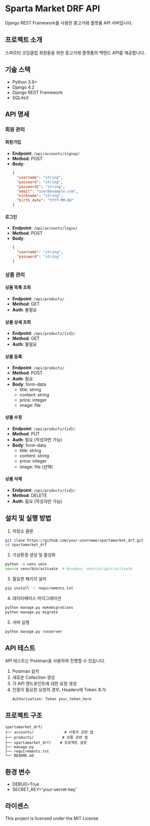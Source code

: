 # Sparta Market DRF API

Django REST Framework를 사용한 중고거래 플랫폼 API 서버입니다.

## 프로젝트 소개

스파르타 코딩클럽 회원들을 위한 중고거래 플랫폼의 백엔드 API를 제공합니다.

## 기술 스택

- Python 3.9+
- Django 4.2
- Django REST Framework
- SQLite3

## API 명세

### 회원 관리

#### 회원가입
- **Endpoint**: `/api/accounts/signup/`
- **Method**: POST
- **Body**:
  ```json
  {
    "username": "string",
    "password": "string",
    "password2": "string",
    "email": "user@example.com",
    "nickname": "string",
    "birth_date": "YYYY-MM-DD"
  }
  ```

#### 로그인
- **Endpoint**: `/api/accounts/login/`
- **Method**: POST
- **Body**:
  ```json
  {
    "username": "string",
    "password": "string"
  }
  ```

### 상품 관리

#### 상품 목록 조회
- **Endpoint**: `/api/products/`
- **Method**: GET
- **Auth**: 불필요

#### 상품 상세 조회
- **Endpoint**: `/api/products/{id}/`
- **Method**: GET
- **Auth**: 불필요

#### 상품 등록
- **Endpoint**: `/api/products/`
- **Method**: POST
- **Auth**: 필요
- **Body**: form-data
  - title: string
  - content: string
  - price: integer
  - image: file

#### 상품 수정
- **Endpoint**: `/api/products/{id}/`
- **Method**: PUT
- **Auth**: 필요 (작성자만 가능)
- **Body**: form-data
  - title: string
  - content: string
  - price: integer
  - image: file (선택)

#### 상품 삭제
- **Endpoint**: `/api/products/{id}/`
- **Method**: DELETE
- **Auth**: 필요 (작성자만 가능)

## 설치 및 실행 방법

1. 저장소 클론
```bash
git clone https://github.com/your-username/spartamarket_drf.git
cd spartamarket_drf
```

2. 가상환경 생성 및 활성화
```bash
python -m venv venv
source venv/bin/activate  # Windows: venv\Scripts\activate
```

3. 필요한 패키지 설치
```bash
pip install -r requirements.txt
```

4. 데이터베이스 마이그레이션
```bash
python manage.py makemigrations
python manage.py migrate
```

5. 서버 실행
```bash
python manage.py runserver
```

## API 테스트

API 테스트는 Postman을 사용하여 진행할 수 있습니다.

1. Postman 설치
2. 새로운 Collection 생성
3. 각 API 엔드포인트에 대한 요청 생성
4. 인증이 필요한 요청의 경우, Headers에 Token 추가:
   ```
   Authorization: Token your_token_here
   ```

## 프로젝트 구조
```
spartamarket_drf/
├── accounts/              # 사용자 관련 앱
├── products/             # 상품 관련 앱
├── spartamarket_drf/    # 프로젝트 설정
├── manage.py
├── requirements.txt
└── README.md
```

## 환경 변수
- DEBUG=True
- SECRET_KEY='your-secret-key'

## 라이센스
This project is licensed under the MIT License
